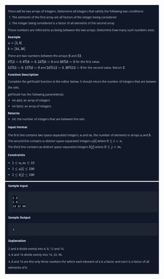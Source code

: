 <div align="center"> 
<img src="../../docs/imgs/between.two.sets.png"/>
<img src="../../docs/imgs/between.two.sets.2.png"/>
</div>